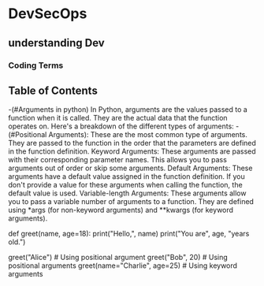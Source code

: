 # DevSecOps 

## understanding Dev
### Coding Terms
## Table of Contents
  -(#Arguments in python)
In Python, arguments are the values passed to a function when it is called. They are the actual data that the function operates on. 
Here's a breakdown of the different types of arguments:
  -(#Positional Arguments):
These are the most common type of arguments. They are passed to the function in the order that the parameters are defined in the function definition.
Keyword Arguments:
These arguments are passed with their corresponding parameter names. This allows you to pass arguments out of order or skip some arguments.
Default Arguments:
These arguments have a default value assigned in the function definition. If you don't provide a value for these arguments when calling the function, the default value is used.
Variable-length Arguments:
These arguments allow you to pass a variable number of arguments to a function. They are defined using *args (for non-keyword arguments) and **kwargs (for keyword arguments).

def greet(name, age=18):
  print("Hello,", name)
  print("You are", age, "years old.")

greet("Alice")  # Using positional argument
greet("Bob", 20)  # Using positional arguments
greet(name="Charlie", age=25)  # Using keyword arguments


